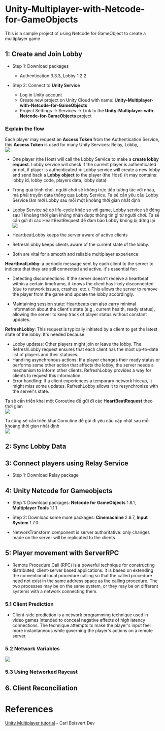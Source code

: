 # Unity-Multiplayer-with-Netcode-for-GameObjects
This is a sample project of using Netcode for GameObject to create a multiplayer game


## 1: Create and Join Lobby
- Step 1: Download packages
  - Authentication 3.3.3, Lobby 1.2.2

- Step 2: Connect to **Unity Service**
  - Log in Unity account 
  - Create new project on Unity Cloud with name: **Unity-Multiplayer-with-Netcode-for-GameObjects**
  - Project Settings -> Services -> Link to the **Unity-Multiplayer-with-Netcode-for-GameObjects** project

### Explain the flow
Each player may request an **Access Token** from the Authentication Service, this **Access Token** is used for many Unity Services: Relay, Lobby,..  
![](images/multiplayer_1.png)

- One player (the Host) will call the Lobby Service to make a **create lobby request**. Lobby service will check if the current player is authenticated or not, if player is authenticated => Lobby service will create a new lobby and send back a **Lobby object** to the player (the Host) (it may contains: lobby id, lobby code, players data, lobby data)

- Trong quá trình chơi, người chơi sẽ không trực tiếp tương tác với nhau, mà phải truyền data thông qua Lobby Service. Ta sẽ cần yêu cầu Lobby Service làm mới Lobby sau mỗi một khoảng thời gian nhất định

- Lobby Service sẽ có life-cycle khác so với game, Lobby service sẽ đóng sau 1 khoảng thời gian không nhận được thông tin gì từ người chơi. Ta sẽ cần gửi đi các HeartBeatRequest để đảm bảo Lobby không bị dừng lại 
![](images/multiplayer_2.png)


- HeartbeatLobby keeps the server aware of active clients
- RefreshLobby keeps clients aware of the current state of the lobby. 
- Both are vital for a smooth and reliable multiplayer experience

**HeartbeatLobby**: a periodic message sent by each client to the server to indicate that they are still connected and active. It's essential for:
- Detecting disconnections: If the server doesn't receive a heartbeat within a certain timeframe, it knows the client has likely disconnected (due to network issues, crashes, etc.). This allows the server to remove the player from the game and update the lobby accordingly.

- Maintaining session state: Heartbeats can also carry minimal information about the client's state (e.g., current health, ready status), allowing the server to keep track of player status without constant updates.

**RefreshLobby**: This request is typically initiated by a client to get the latest state of the lobby. It's needed because:
- Lobby updates: Other players might join or leave the lobby. The RefreshLobby request ensures that each client has the most up-to-date list of players and their statuses.
- Handling asynchronous actions: If a player changes their ready status or performs some other action that affects the lobby, the server needs a mechanism to inform other clients. RefreshLobby provides a way for clients to request this information.
- Error handling: If a client experiences a temporary network hiccup, it might miss some updates. RefreshLobby allows it to resynchronize with the server's state.

Ta sẽ cần triển khai một Coroutine để gửi đi các **HeartBeatRequest** theo thời gian   
![](images/multiplayer_3.png)

Ta cũng sẽ cần triển khai Coroutine để gửi đi yêu cầu cập nhật sau mỗi khoảng thời gian nhất định   
![](images/multiplayer_4.png)

## 2: Sync Lobby Data

## 3: Connect players using Relay Service
- Step 1: Download Relay package

## 4: Unity Netcode for Gameobjects
- Step 1: Download packages: **Netcode for GameObjects** 1.8.1, **Multiplayer Tools** 1.1.1
- Step 2: Download some more packages: **Cinemachine** 2.9.7, **Input System** 1.7.0

- NetworkTransform component is server authoritative: only changes made on the server will be replicated to the clients
## 5: Player movement with ServerRPC
- Remote Procedure Call (RPC) is a powerful technique for constructing distributed, client-server based applications. It is based on extending the conventional local procedure calling so that the called procedure need not exist in the same address space as the calling procedure. The two processes may be on the same system, or they may be on different systems with a network connecting them.

### 5.1 Client Prediction
- Client-side prediction is a network programming technique used in video games intended to conceal negative effects of high latency connections. The technique attempts to make the player's input feel more instantaneous while governing the player's actions on a remote server.

### 5.2 Network Variables
![](images/networkPrefab_structure.png)

### 5.3 Using Networked Raycast

## 6. Client Reconciliation

# References

<a href = "https://www.youtube.com/playlist?list=PLxmtWA2eKdQSf2EXE-tv0lmqmmdDzs0fV">Unity Multiplayer tutorial</a> - Carl Boisvert Dev